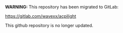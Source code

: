 **WARNING:** This repository has been migrated to GitLab:

https://gitlab.com/wavexx/acpilight

This github repository is no longer updated.
